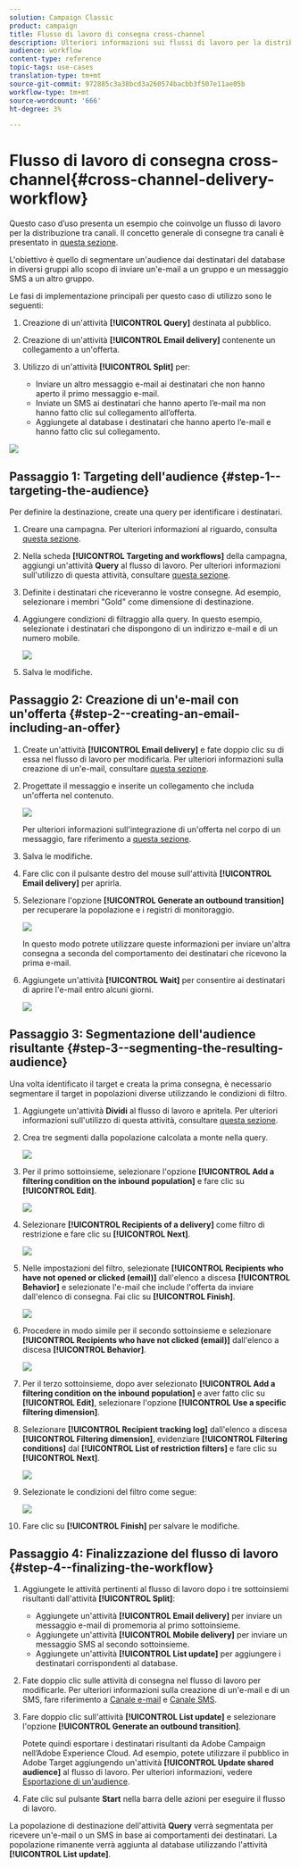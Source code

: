 ```yaml
---
solution: Campaign Classic
product: campaign
title: Flusso di lavoro di consegna cross-channel
description: Ulteriori informazioni sui flussi di lavoro per la distribuzione tra canali
audience: workflow
content-type: reference
topic-tags: use-cases
translation-type: tm+mt
source-git-commit: 972885c3a38bcd3a260574bacbb3f507e11ae05b
workflow-type: tm+mt
source-wordcount: '666'
ht-degree: 3%

---
```



# Flusso di lavoro di consegna cross-channel{#cross-channel-delivery-workflow}

Questo caso d’uso presenta un esempio che coinvolge un flusso di lavoro per la distribuzione tra canali. Il concetto generale di consegne tra canali è presentato in [questa sezione](../../workflow/using/cross-channel-deliveries.md).

L&#39;obiettivo è quello di segmentare un&#39;audience dai destinatari del database in diversi gruppi allo scopo di inviare un&#39;e-mail a un gruppo e un messaggio SMS a un altro gruppo.

Le fasi di implementazione principali per questo caso di utilizzo sono le seguenti:

1. Creazione di un&#39;attività **[!UICONTROL Query]** destinata al pubblico.
1. Creazione di un&#39;attività **[!UICONTROL Email delivery]** contenente un collegamento a un&#39;offerta.
1. Utilizzo di un&#39;attività **[!UICONTROL Split]** per:

   * Inviare un altro messaggio e-mail ai destinatari che non hanno aperto il primo messaggio e-mail.
   * Inviate un SMS ai destinatari che hanno aperto l’e-mail ma non hanno fatto clic sul collegamento all’offerta.
   * Aggiungete al database i destinatari che hanno aperto l’e-mail e hanno fatto clic sul collegamento.

![](assets/wkf_cross-channel_7.png)

## Passaggio 1: Targeting dell&#39;audience {#step-1--targeting-the-audience}

Per definire la destinazione, create una query per identificare i destinatari.

1. Creare una campagna. Per ulteriori informazioni al riguardo, consulta [questa sezione](../../campaign/using/setting-up-marketing-campaigns.md#creating-a-campaign).
1. Nella scheda **[!UICONTROL Targeting and workflows]** della campagna, aggiungi un&#39;attività **Query** al flusso di lavoro. Per ulteriori informazioni sull&#39;utilizzo di questa attività, consultare [questa sezione](../../workflow/using/query.md).
1. Definite i destinatari che riceveranno le vostre consegne. Ad esempio, selezionare i membri &quot;Gold&quot; come dimensione di destinazione.
1. Aggiungere condizioni di filtraggio alla query. In questo esempio, selezionate i destinatari che dispongono di un indirizzo e-mail e di un numero mobile.

   ![](assets/wkf_cross-channel_3.png)

1. Salva le modifiche.

## Passaggio 2: Creazione di un&#39;e-mail con un&#39;offerta {#step-2--creating-an-email-including-an-offer}

1. Create un&#39;attività **[!UICONTROL Email delivery]** e fate doppio clic su di essa nel flusso di lavoro per modificarla. Per ulteriori informazioni sulla creazione di un&#39;e-mail, consultare [questa sezione](../../delivery/using/about-email-channel.md).
1. Progettate il messaggio e inserite un collegamento che includa un&#39;offerta nel contenuto.

   ![](assets/wkf_cross-channel_1.png)

   Per ulteriori informazioni sull&#39;integrazione di un&#39;offerta nel corpo di un messaggio, fare riferimento a [questa sezione](../../interaction/using/integrating-an-offer-via-the-wizard.md#delivering-with-a-call-to-the-offer-engine).

1. Salva le modifiche.
1. Fare clic con il pulsante destro del mouse sull&#39;attività **[!UICONTROL Email delivery]** per aprirla.
1. Selezionare l&#39;opzione **[!UICONTROL Generate an outbound transition]** per recuperare la popolazione e i registri di monitoraggio.

   ![](assets/wkf_cross-channel_2.png)

   In questo modo potrete utilizzare queste informazioni per inviare un&#39;altra consegna a seconda del comportamento dei destinatari che ricevono la prima e-mail.

1. Aggiungete un&#39;attività **[!UICONTROL Wait]** per consentire ai destinatari di aprire l&#39;e-mail entro alcuni giorni.

   ![](assets/wkf_cross-channel_4.png)

## Passaggio 3: Segmentazione dell&#39;audience risultante {#step-3--segmenting-the-resulting-audience}

Una volta identificato il target e creata la prima consegna, è necessario segmentare il target in popolazioni diverse utilizzando le condizioni di filtro.

1. Aggiungete un&#39;attività **Dividi** al flusso di lavoro e apritela. Per ulteriori informazioni sull&#39;utilizzo di questa attività, consultare [questa sezione](../../workflow/using/split.md).
1. Crea tre segmenti dalla popolazione calcolata a monte nella query.

   ![](assets/wkf_cross-channel_6.png)

1. Per il primo sottoinsieme, selezionare l&#39;opzione **[!UICONTROL Add a filtering condition on the inbound population]** e fare clic su **[!UICONTROL Edit]**.

   ![](assets/wkf_cross-channel_8.png)

1. Selezionare **[!UICONTROL Recipients of a delivery]** come filtro di restrizione e fare clic su **[!UICONTROL Next]**.

   ![](assets/wkf_cross-channel_9.png)

1. Nelle impostazioni del filtro, selezionate **[!UICONTROL Recipients who have not opened or clicked (email)]** dall&#39;elenco a discesa **[!UICONTROL Behavior]** e selezionate l&#39;e-mail che include l&#39;offerta da inviare dall&#39;elenco di consegna. Fai clic su **[!UICONTROL Finish]**.

   ![](assets/wkf_cross-channel_10.png)

1. Procedere in modo simile per il secondo sottoinsieme e selezionare **[!UICONTROL Recipients who have not clicked (email)]** dall&#39;elenco a discesa **[!UICONTROL Behavior]**.

   ![](assets/wkf_cross-channel_11.png)

1. Per il terzo sottoinsieme, dopo aver selezionato **[!UICONTROL Add a filtering condition on the inbound population]** e aver fatto clic su **[!UICONTROL Edit]**, selezionare l&#39;opzione **[!UICONTROL Use a specific filtering dimension]**.
1. Selezionare **[!UICONTROL Recipient tracking log]** dall&#39;elenco a discesa **[!UICONTROL Filtering dimension]**, evidenziare **[!UICONTROL Filtering conditions]** dal **[!UICONTROL List of restriction filters]** e fare clic su **[!UICONTROL Next]**.

   ![](assets/wkf_cross-channel_12.png)

1. Selezionate le condizioni del filtro come segue:

   ![](assets/wkf_cross-channel_13.png)

1. Fare clic su **[!UICONTROL Finish]** per salvare le modifiche.

## Passaggio 4: Finalizzazione del flusso di lavoro {#step-4--finalizing-the-workflow}

1. Aggiungete le attività pertinenti al flusso di lavoro dopo i tre sottoinsiemi risultanti dall&#39;attività **[!UICONTROL Split]**:

   * Aggiungete un&#39;attività **[!UICONTROL Email delivery]** per inviare un messaggio e-mail di promemoria al primo sottoinsieme.
   * Aggiungete un&#39;attività **[!UICONTROL Mobile delivery]** per inviare un messaggio SMS al secondo sottoinsieme.
   * Aggiungete un&#39;attività **[!UICONTROL List update]** per aggiungere i destinatari corrispondenti al database.

1. Fate doppio clic sulle attività di consegna nel flusso di lavoro per modificarle. Per ulteriori informazioni sulla creazione di un&#39;e-mail e di un SMS, fare riferimento a [Canale e-mail](../../delivery/using/about-email-channel.md) e [Canale SMS](../../delivery/using/sms-channel.md).
1. Fare doppio clic sull&#39;attività **[!UICONTROL List update]** e selezionare l&#39;opzione **[!UICONTROL Generate an outbound transition]**.

   Potete quindi esportare i destinatari risultanti da  Adobe Campaign nell’Adobe Experience Cloud. Ad esempio, potete utilizzare il pubblico in  Adobe Target aggiungendo un&#39;attività **[!UICONTROL Update shared audience]** al flusso di lavoro. Per ulteriori informazioni, vedere [Esportazione di un&#39;audience](../../integrations/using/importing-and-exporting-audiences.md#exporting-an-audience).

1. Fate clic sul pulsante **Start** nella barra delle azioni per eseguire il flusso di lavoro.

La popolazione di destinazione dell&#39;attività **Query** verrà segmentata per ricevere un&#39;e-mail o un SMS in base ai comportamenti dei destinatari. La popolazione rimanente verrà aggiunta al database utilizzando l&#39;attività **[!UICONTROL List update]**.

